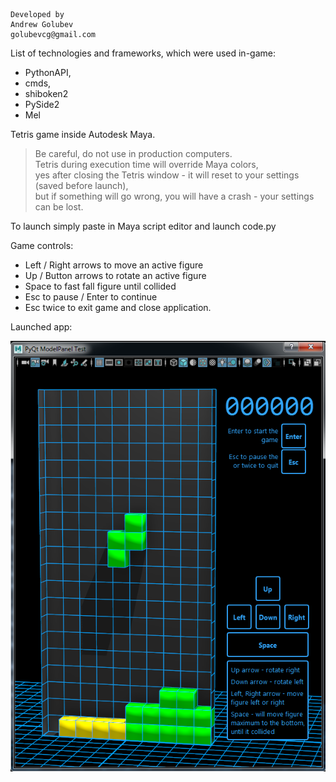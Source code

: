 ```
Developed by
Andrew Golubev
golubevcg@gmail.com
```

List of technologies and frameworks, which were used in-game:
- PythonAPI, 
- cmds, 
- shiboken2
- PySide2
- Mel

Tetris game inside Autodesk Maya. 
>Be careful, do not use in production computers. \
Tetris during execution time will override Maya colors, \
yes after closing the Tetris window -  it will reset to your settings (saved before launch), \
but if something will go wrong, you will have a crash - your settings can
be lost.

To launch simply paste in Maya script editor and launch code.py

Game controls:
- Left / Right arrows to move an active figure
- Up / Button arrows to rotate an active figure
- Space to fast fall figure until collided
- Esc to pause / Enter to continue
- Esc twice to exit game and close application.

Launched app:

![LaunchedTetris](readmeImages/tetris_main_window.png)


